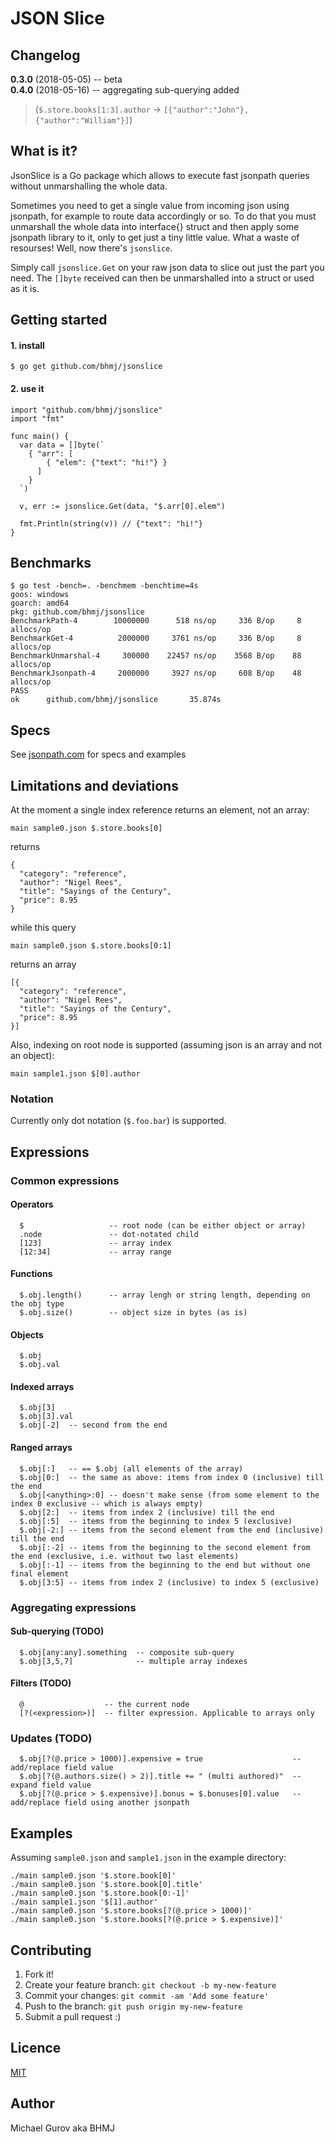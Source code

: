 # JSON Slice

## Changelog

**0.3.0** (2018-05-05) -- beta  
**0.4.0** (2018-05-16) -- aggregating sub-querying added  
> (`$.store.books[1:3].author` -> `[{"author":"John"}, {"author":"William"}]`)

## What is it?

JsonSlice is a Go package which allows to execute fast jsonpath queries without unmarshalling the whole data.  

Sometimes you need to get a single value from incoming json using jsonpath, for example to route data accordingly or so. To do that you must unmarshall the whole data into interface{} struct and then apply some jsonpath library to it, only to get just a tiny little value. What a waste of resourses! Well, now there's `jsonslice`.

Simply call `jsonslice.Get` on your raw json data to slice out just the part you need. The `[]byte` received can then be unmarshalled into a struct or used as it is.

## Getting started

#### 1. install

```
$ go get github.com/bhmj/jsonslice
```

#### 2. use it

```
import "github.com/bhmj/jsonslice"
import "fmt"

func main() {
  var data = []byte(`
    { "arr": [ 
        { "elem": {"text": "hi!"} } 
      ]
    }
  `)

  v, err := jsonslice.Get(data, "$.arr[0].elem")

  fmt.Println(string(v)) // {"text": "hi!"}
}
```

## Benchmarks

```
$ go test -bench=. -benchmem -benchtime=4s
goos: windows
goarch: amd64
pkg: github.com/bhmj/jsonslice
BenchmarkPath-4        10000000      518 ns/op     336 B/op     8 allocs/op
BenchmarkGet-4          2000000     3761 ns/op     336 B/op     8 allocs/op
BenchmarkUnmarshal-4     300000    22457 ns/op    3568 B/op    88 allocs/op
BenchmarkJsonpath-4     2000000     3927 ns/op     608 B/op    48 allocs/op
PASS
ok      github.com/bhmj/jsonslice       35.874s
```

## Specs

See [jsonpath.com](http://jsonpath.com) for specs and examples

## Limitations and deviations

At the moment a single index reference returns an element, not an array:  
```
main sample0.json $.store.books[0]
```
returns  
```
{
  "category": "reference",
  "author": "Nigel Rees",
  "title": "Sayings of the Century",
  "price": 8.95
}
```
while this query
```
main sample0.json $.store.books[0:1]
```
returns an array 
```
[{
  "category": "reference",
  "author": "Nigel Rees",
  "title": "Sayings of the Century",
  "price": 8.95
}]
```

Also, indexing on root node is supported (assuming json is an array and not an object):  
```
main sample1.json $[0].author
```

### Notation

Currently only dot notation (`$.foo.bar`) is supported.

## Expressions

### Common expressions

#### Operators 
```
  $                   -- root node (can be either object or array)
  .node               -- dot-notated child
  [123]               -- array index
  [12:34]             -- array range
```
#### Functions
```
  $.obj.length()      -- array lengh or string length, depending on the obj type
  $.obj.size()        -- object size in bytes (as is)
```
#### Objects
```
  $.obj
  $.obj.val
```
####  Indexed arrays
```
  $.obj[3]
  $.obj[3].val
  $.obj[-2]  -- second from the end
```
#### Ranged arrays
```
  $.obj[:]   -- == $.obj (all elements of the array)
  $.obj[0:]  -- the same as above: items from index 0 (inclusive) till the end
  $.obj[<anything>:0] -- doesn't make sense (from some element to the index 0 exclusive -- which is always empty)
  $.obj[2:]  -- items from index 2 (inclusive) till the end
  $.obj[:5]  -- items from the beginning to index 5 (exclusive)
  $.obj[-2:] -- items from the second element from the end (inclusive) till the end
  $.obj[:-2] -- items from the beginning to the second element from the end (exclusive, i.e. without two last elements)
  $.obj[:-1] -- items from the beginning to the end but without one final element
  $.obj[3:5] -- items from index 2 (inclusive) to index 5 (exclusive)
```

### Aggregating expressions

#### Sub-querying (TODO)
```
  $.obj[any:any].something  -- composite sub-query
  $.obj[3,5,7]              -- multiple array indexes
```
#### Filters (TODO)
```
  @                  -- the current node
  [?(<expression>)]  -- filter expression. Applicable to arrays only
```

### Updates (TODO)

```
  $.obj[?(@.price > 1000)].expensive = true                    -- add/replace field value
  $.obj[?(@.authors.size() > 2)].title += " (multi authored)"  -- expand field value
  $.obj[?(@.price > $.expensive)].bonus = $.bonuses[0].value   -- add/replace field using another jsonpath 
```

## Examples

  Assuming `sample0.json` and `sample1.json` in the example directory:  

  `./main sample0.json '$.store.book[0]'`  
  `./main sample0.json '$.store.book[0].title'`  
  `./main sample0.json '$.store.book[0:-1]'`  
  `./main sample1.json '$[1].author'`  
  `./main sample0.json '$.store.books[?(@.price > 1000)]'`  
  `./main sample0.json '$.store.books[?(@.price > $.expensive)]'`  
  
## Contributing
1. Fork it!
2. Create your feature branch: `git checkout -b my-new-feature`
3. Commit your changes: `git commit -am 'Add some feature'`
4. Push to the branch: `git push origin my-new-feature`
5. Submit a pull request :)

## Licence

[MIT](http://opensource.org/licenses/MIT)

## Author

Michael Gurov aka BHMJ
